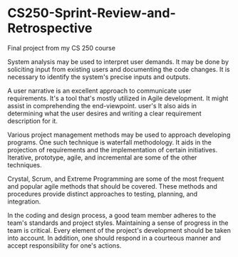# CS250-Sprint-Review-and-Retrospective
Final project from my CS 250 course

System analysis may be used to interpret user demands. It may be done by soliciting input from existing users and documenting the code changes. It is necessary to identify the system's precise inputs and outputs.

A user narrative is an excellent approach to communicate user requirements. It's a tool that's mostly utilized in Agile development. It might assist in comprehending the end-viewpoint. user's It also aids in determining what the user desires and writing a clear requirement description for it.

Various project management methods may be used to approach developing programs. One such technique is waterfall methodology. It aids in the projection of requirements and the implementation of certain initiatives. Iterative, prototype, agile, and incremental are some of the other techniques.

Crystal, Scrum, and Extreme Programming are some of the most frequent and popular agile methods that should be covered. These methods and procedures provide distinct approaches to testing, planning, and integration.

In the coding and design process, a good team member adheres to the team's standards and project styles. Maintaining a sense of progress in the team is critical. Every element of the project's development should be taken into account. In addition, one should respond in a courteous manner and accept responsibility for one's actions.
